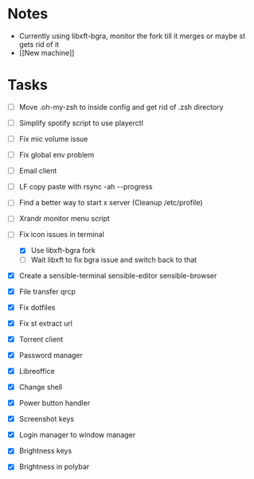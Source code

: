 # Notes
* Currently using libxft-bgra, monitor the fork till it merges or maybe st gets rid of it
* [[New machine]]

# Tasks
- [ ] Move .oh-my-zsh to inside config and get rid of .zsh directory
- [ ] Simplify spotify script to use playerctl
- [ ] Fix mic volume issue
- [ ] Fix global env problem
- [ ] Email client
- [ ] LF copy paste with rsync -ah --progress
- [ ] Find a better way to start x server (Cleanup /etc/profile)
- [ ] Xrandr monitor menu script
- [ ] Fix icon issues in terminal
     - [x] Use libxft-bgra fork
     - [ ] Wait libxft to fix bgra issue and switch back to that
- [X] Create a sensible-terminal sensible-editor sensible-browser
- [X] File transfer qrcp
- [X] Fix dotfiles
- [X] Fix st extract url
- [X] Torrent client
- [X] Password manager
- [X] Libreoffice
- [X] Change shell
- [X] Power button handler
- [X] Screenshot keys
- [X] Login manager to window manager
- [X] Brightness keys
- [X] Brightness in polybar

